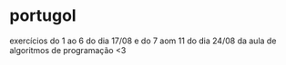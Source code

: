 # portugol
 exercícios do 1 ao 6 do dia 17/08 e do 7 aom 11 do dia 24/08 da aula de algoritmos de programação
 <3


